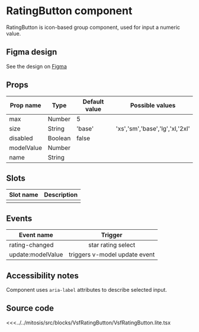 # RatingButton component

RatingButton is icon-based group component, used for input a numeric value.


## Figma design

See the design on [Figma](https://www.figma.com/file/CWOkbpne0tDpSenT4ZEUTQ/%F0%9F%9B%A0-SFUI-2.0-%7C-Development?node-id=11361%3A14930)

## Props

| Prop name    | Type     | Default value | Possible values                        |
| ------------ | -------- | ------------- | -------------------------------------- |
| max          | Number   | 5             |                                        |
| size         | String   | 'base'        | 'xs','sm','base','lg','xl,'2xl'        |
| disabled     | Boolean  | false         |                                        |
| modelValue   | Number   |               |                                        |
| name         | String   |               |                                        |

## Slots

| Slot name |            Description            |
| --------- | :-------------------------------: |
|           |                                   |

## Events

| Event name        |            Trigger             |
| ----------------- | :----------------------------: |
| rating-changed    | star rating select             |
| update:modelValue | triggers v-model update event  |

## Accessibility notes

Component uses `aria-label` attributes to describe selected input.

## Source code

<<<../../mitosis/src/blocks/VsfRatingButton/VsfRatingButton.lite.tsx
